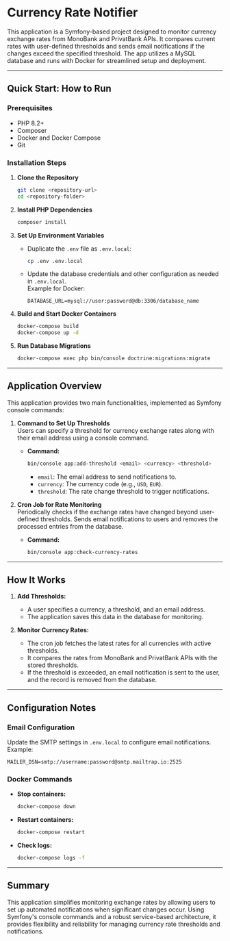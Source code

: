 
# Currency Rate Notifier

This application is a Symfony-based project designed to monitor currency exchange rates from MonoBank and PrivatBank APIs. It compares current rates with user-defined thresholds and sends email notifications if the changes exceed the specified threshold. The app utilizes a MySQL database and runs with Docker for streamlined setup and deployment.

---

## Quick Start: How to Run

### Prerequisites
- PHP 8.2+
- Composer
- Docker and Docker Compose
- Git

### Installation Steps

1. **Clone the Repository**
   ```bash
   git clone <repository-url>
   cd <repository-folder>
   ```

2. **Install PHP Dependencies**
   ```bash
   composer install
   ```

3. **Set Up Environment Variables**
    - Duplicate the `.env` file as `.env.local`:
      ```bash
      cp .env .env.local
      ```
    - Update the database credentials and other configuration as needed in `.env.local`.  
      Example for Docker:
      ```
      DATABASE_URL=mysql://user:password@db:3306/database_name
      ```

4. **Build and Start Docker Containers**
   ```bash
   docker-compose build
   docker-compose up -d
   ```

5. **Run Database Migrations**
   ```bash
   docker-compose exec php bin/console doctrine:migrations:migrate
   ```
---

## Application Overview

This application provides two main functionalities, implemented as Symfony console commands:

1. **Command to Set Up Thresholds**  
   Users can specify a threshold for currency exchange rates along with their email address using a console command.
    - **Command:**
      ```bash
      bin/console app:add-threshold <email> <currency> <threshold>
      ```  
        - `email`: The email address to send notifications to.
        - `currency`: The currency code (e.g., `USD`, `EUR`).
        - `threshold`: The rate change threshold to trigger notifications.

2. **Cron Job for Rate Monitoring**  
   Periodically checks if the exchange rates have changed beyond user-defined thresholds. Sends email notifications to users and removes the processed entries from the database.
    - **Command:**
      ```bash
      bin/console app:check-currency-rates
      ```

---

## How It Works

1. **Add Thresholds:**
    - A user specifies a currency, a threshold, and an email address.
    - The application saves this data in the database for monitoring.

2. **Monitor Currency Rates:**
    - The cron job fetches the latest rates for all currencies with active thresholds.
    - It compares the rates from MonoBank and PrivatBank APIs with the stored thresholds.
    - If the threshold is exceeded, an email notification is sent to the user, and the record is removed from the database.

---

## Configuration Notes

### Email Configuration
Update the SMTP settings in `.env.local` to configure email notifications. Example:
```dotenv
MAILER_DSN=smtp://username:password@smtp.mailtrap.io:2525
```

### Docker Commands

- **Stop containers:**
  ```bash
  docker-compose down
  ```

- **Restart containers:**
  ```bash
  docker-compose restart
  ```

- **Check logs:**
  ```bash
  docker-compose logs -f
  ```

---

## Summary

This application simplifies monitoring exchange rates by allowing users to set up automated notifications when significant changes occur. Using Symfony's console commands and a robust service-based architecture, it provides flexibility and reliability for managing currency rate thresholds and notifications.
